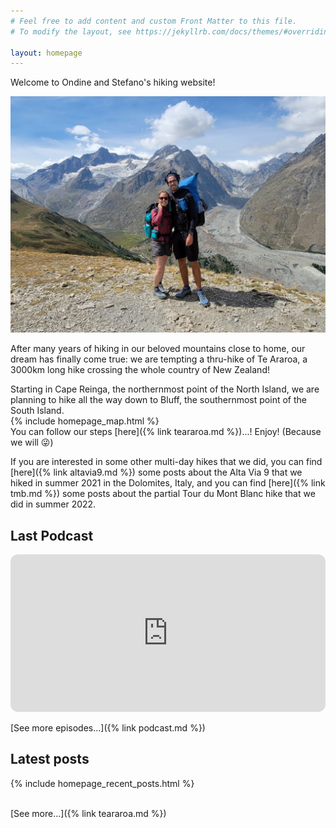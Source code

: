 ```yaml
---
# Feel free to add content and custom Front Matter to this file.
# To modify the layout, see https://jekyllrb.com/docs/themes/#overriding-theme-defaults

layout: homepage
---
```


Welcome to Ondine and Stefano's hiking website!

![](/assets/index0.jpg)

After many years of hiking in our beloved mountains close to home, our dream has finally come true: we are tempting a thru-hike of Te Araroa, a 3000km long hike crossing the whole country of New Zealand!

Starting in Cape Reinga, the northernmost point of the North Island, we are planning to hike all the way down to Bluff, the southernmost point of the South Island.
<br />
{% include homepage_map.html %}
<br />
You can follow our steps [here]({% link teararoa.md %})...! Enjoy! (Because we will 😜)


If you are interested in some other multi-day hikes that we did, you can find [here]({% link altavia9.md %}) some posts about the Alta Via 9 that we hiked in summer 2021 in the Dolomites, Italy, and you can find [here]({% link tmb.md %}) some posts about the partial Tour du Mont Blanc hike that we did in summer 2022.

## Last Podcast

<iframe style="border-radius:12px"
          src="https://open.spotify.com/embed/show/1dXhQ0ucwq7zykrM9r5Fbb?utm_source=generator&theme=1"
          width="100%"
          height="252" frameBorder="0"
          allowfullscreen=""
          allow="autoplay; clipboard-write; encrypted-media; fullscreen; picture-in-picture"
          loading="lazy">

</iframe>

[See more episodes...]({% link podcast.md %})

## Latest posts

{% include homepage_recent_posts.html %}

<br />
[See more...]({% link teararoa.md %})
